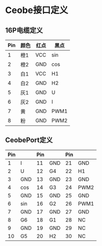 # Ceobe接口定义



## 16P电缆定义

| Pin  | 颜色 | 红点 | 黑点 |
| ---- | ---- | ---- | ---- |
| 1    | 橙1  | VCC  | sin  |
| 2    | 橙2  | GND  | cos  |
| 3    | 白1  | VCC  | H1   |
| 4    | 白2  | GND  | H2   |
| 5    | 灰1  | GND  | U    |
| 6    | 灰2  | GND  | I    |
| 7    | 黄   | GND  | PWM1 |
| 8    | 粉   | GND  | PWM2 |

## CeobePort定义

| Pin  |      | Pin  |      | Pin  |      |
| ---- | ---- | ---- | ---- | ---- | ---- |
| 1    | I    | 11   | GND  | 21   | GND  |
| 2    | U    | 12   | G4   | 22   | H1   |
| 3    | GND  | 13   | GND  | 23   | GND  |
| 4    | cos  | 14   | G3   | 24   | PWM2 |
| 5    | GND  | 15   | GND  | 25   | GND  |
| 6    | sin  | 16   | G2   | 26   | PWM1 |
| 7    | GND  | 17   | GND  | 27   | GND  |
| 8    | G6   | 18   | G1   | 28   | NC   |
| 9    | GND  | 19   | GND  | 29   | NC   |
| 10   | G5   | 20   | H2   | 30   | NC   |

